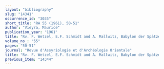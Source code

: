 ```yaml
---
layout: "bibliography"
slug: "14341"
occurrence_id: "3035"
short_title: "RA 55 (1961), 50-51"
author: "Vieyra, Maurice"
publication_year: "1961"
title: "Rv. F. Wetzel, E.F. Schmidt and A. Mallwitz, Babylon der Spätzeit (WVDOG 62)"
volume_no_: "55"
pages: "50-51"
journal: "Revue d'Assyriologie et d'Archéologie Orientale"
title: "Rv. F. Wetzel, E.F. Schmidt and A. Mallwitz, Babylon der Spätzeit (WVDOG 62)"
previous_item: "14344"
---
```

